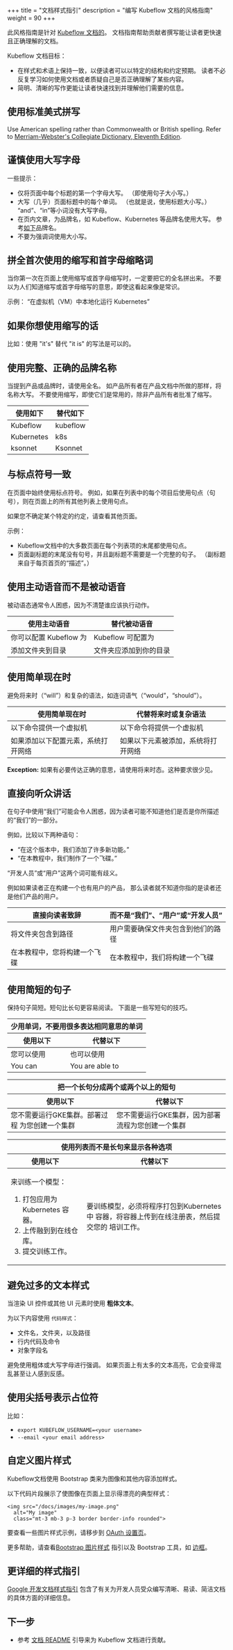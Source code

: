 +++
title =  "文档样式指引"
description = "编写 Kubeflow 文档的风格指南"
weight = 90
+++

此风格指南是针对 [Kubeflow 文档的](/docs/)。
文档指南帮助贡献者撰写能让读者更快速且正确理解的文档。

Kubeflow 文档目标：

- 在样式和术语上保持一致，以便读者可以以特定的结构和约定预期。
  读者不必反复学习如何使用文档或者质疑自己是否正确理解了某些内容。
- 简明、清晰的写作更能让读者快速找到并理解他们需要的信息。

## 使用标准美式拼写

Use American spelling rather than Commonwealth or British spelling.
Refer to [Merriam-Webster's Collegiate Dictionary, Eleventh Edition](http://www.merriam-webster.com/).

## 谨慎使用大写字母

一些提示：

- 仅将页面中每个标题的第一个字母大写。 （即使用句子大小写。）
- 大写（几乎）页面标题中的每个单词。 （也就是说，使用标题大小写。）
  “and”、“in”等小词没有大写字母。
- 在页内文章，为品牌名，如 Kubeflow、Kubernetes 等品牌名使用大写。
  参考[如下](#use-full-correct-brand-names)品牌名。
- 不要为强调词使用大小写。

## 拼全首次使用的缩写和首字母缩略词

当你第一次在页面上使用缩写或首字母缩写时，一定要把它的全名拼出来。
不要以为人们知道缩写或首字母缩写的意思，即使这看起来像是常识。

示例： “在虚拟机（VM）中本地化运行 Kubernetes”

## 如果你想使用缩写的话

比如：使用 "it's" 替代 "it is" 的写法是可以的。

<a id="brand-names"></a>

## 使用完整、正确的品牌名称

当提到产品或品牌时，请使用全名。
如产品所有者在产品文档中所做的那样，将名称大写。
不要使用缩写，即使它们是常用的，除非产品所有者批准了缩写。

<div class="table-responsive">
  <table class="table table-bordered">
    <thead class="thead-light">
      <tr>
        <th>使用如下</th>
        <th>替代如下</th>
      </tr>
    </thead>
    <tbody>
      <tr>
        <td>Kubeflow</td>
        <td>kubeflow</td>
      </tr>
      <tr>
        <td>Kubernetes</td>
        <td>k8s</td>
      </tr>
      <tr>
        <td>ksonnet</td>
        <td>Ksonnet</td>
      </tr>
    </tbody>
  </table>
</div>

## 与标点符号一致

在页面中始终使用标点符号。
例如，如果在列表中的每个项目后使用句点（句号），则在页面上的所有其他列表上使用句点。

如果您不确定某个特定的约定，请查看其他页面。

示例：

- Kubeflow文档中的大多数页面在每个列表项的末尾都使用句点。
- 页面副标题的末尾没有句号，并且副标题不需要是一个完整的句子。
  （副标题来自于每页首页的“描述”。）

## 使用主动语音而不是被动语音

被动语态通常令人困惑，因为不清楚谁应该执行动作。

<div class="table-responsive">
  <table class="table table-bordered">
    <thead class="thead-light">
      <tr>
        <th>使用主动语音</th>
        <th>替代被动语音</th>
      </tr>
    </thead>
    <tbody>
      <tr>
        <td>你可以配置 Kubeflow 为</td>
        <td>Kubeflow 可配置为</td>
      </tr>
      <tr>
        <td>添加文件夹到目录</td>
        <td>文件夹应添加到你的目录</td>
      </tr>
    </tbody>
  </table>
</div>

## 使用简单现在时

避免将来时（“will”）和复杂的语法，如连词语气（“would”，“should”）。

<div class="table-responsive">
  <table class="table table-bordered">
    <thead class="thead-light">
      <tr>
        <th>使用简单现在时</th>
        <th>代替将来时或复杂语法</th>
      </tr>
    </thead>
    <tbody>
      <tr>
        <td>以下命令提供一个虚拟机</td>
        <td>以下命令将提供一个虚拟机</td>
      </tr>
      <tr>
        <td>如果添加以下配置元素，系统打开网络</td>
        <td>如果以下元素被添加，系统将打开网络</td>
      </tr>
    </tbody>
  </table>
</div>

**Exception:** 如果有必要传达正确的意思，请使用将来时态。这种要求很少见。

## 直接向听众讲话

在句子中使用“我们”可能会令人困惑，因为读者可能不知道他们是否是你所描述的“我们”的一部分。

例如，比较以下两种语句：

- “在这个版本中，我们添加了许多新功能。”
- “在本教程中，我们制作了一个飞碟。”

“开发人员”或“用户”这两个词可能有歧义。

例如如果读者正在构建一个也有用户的产品，
那么读者就不知道你指的是读者还是他们产品的用户。

<div class="table-responsive">
  <table class="table table-bordered">
    <thead class="thead-light">
      <tr>
        <th>直接向读者致辞</th>
        <th>而不是“我们”、“用户”或“开发人员”</th>
      </tr>
    </thead>
    <tbody>
      <tr>
        <td>将文件夹包含到路径</td>
        <td>用户需要确保文件夹包含到他们的路径
        </td>
      </tr>
      <tr>
        <td>在本教程中，您将构建一个飞碟</td>
        <td>在本教程中，我们将构建一个飞碟</td>
      </tr>
    </tbody>
  </table>
</div>

## 使用简短的句子

保持句子简短。短句比长句更容易阅读。
下面是一些写短句的技巧。

<div class="table-responsive">
  <table class="table table-bordered">
    <thead class="thead-light">
      <tr>
        <th colspan="2">少用单词，不要用很多表达相同意思的单词</th>
      </tr>
      <tr>
        <th>使用以下</th>
        <th>代替以下</th>
      </tr>
    </thead>
    <tbody>
      <tr>
        <td>您可以使用</td>
        <td>也可以使用</td>
      </tr>
      <tr>
        <td>You can</td>
        <td>You are able to</td>
      </tr>
    </tbody>
  </table>
</div>

<div class="table-responsive">
  <table class="table table-bordered">
    <thead class="thead-light">
      <tr>
        <th colspan="2">把一个长句分成两个或两个以上的短句</th>
      </tr>
      <tr>
        <th>使用以下</th>
        <th>代替以下</th>
      </tr>
    </thead>
    <tbody>
      <tr>
        <td>您不需要运行GKE集群。部署过程
          为您创建一个集群</td>
        <td>您不需要运行GKE集群，因为部署流程为您创建一个集群</td>
      </tr>
    </tbody>
  </table>
</div>
<div class="table-responsive">
  <table class="table table-bordered">
    <thead class="thead-light">
      <tr>
        <th colspan="2">使用列表而不是长句来显示各种选项</th>
      </tr>
      <tr>
        <th>使用以下</th>
        <th>代替以下</th>
      </tr>
    </thead>
    <tbody>
      <tr>
        <td>
          <p>来训练一个模型：</p>
          <ol>
            <li>打包应用为Kubernetes 容器。</li>
            <li>上传融到到在线仓库。</li>
            <li>提交训练工作。</li>
          </ol>
        </td>
        <td>要训练模型，必须将程序打包到Kubernetes中
          容器，将容器上传到在线注册表，然后提交您的
          培训工作。</td>
      </tr>
    </tbody>
  </table>
</div>


## 避免过多的文本样式

当渲染 UI 控件或其他 UI 元素时使用 **粗体文本**。

为以下内容使用 `代码样式`：

- 文件名，文件夹，以及路径
- 行内代码及命令
- 对象字段名

避免使用粗体或大写字母进行强调。 
如果页面上有太多的文本高亮，它会变得混乱甚至让人感到反感。

## 使用尖括号表示占位符

比如：

- `export KUBEFLOW_USERNAME=<your username>`
- `--email <your email address>`

## 自定义图片样式

Kubeflow文档使用 Bootstrap 类来为图像和其他内容添加样式。

以下代码片段展示了使图像在页面上显示得漂亮的典型样式：

```
<img src="/docs/images/my-image.png"
  alt="My image"
  class="mt-3 mb-3 p-3 border border-info rounded">
```

要查看一些图片样式示例，请移步到 [OAuth 设置页](/docs/gke/deploy/oauth-setup/)。

更多帮助，请查看[Bootstrap 图片样式](https://getbootstrap.com/docs/4.6/content/images/) 指引以及 Bootstrap 工具，如 [边框](https://getbootstrap.com/docs/4.6/utilities/borders/)。

## 更详细的样式指引

[Google 开发文档样式指引](https://developers.google.com/style/) 包含了有关为开发人员受众编写清晰、易读、简洁文档的具体方面的详细信息。

## 下一步

- 参考 [文档 README](https://github.com/kubeflow/website/blob/master/README.md) 引导来为 Kubeflow 文档进行贡献。
